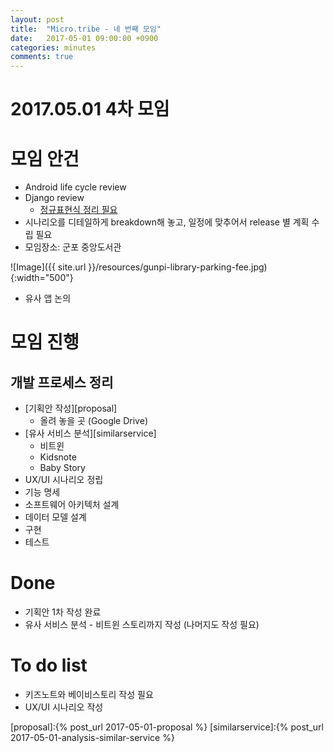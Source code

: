 ```yaml
---
layout: post
title:  "Micro.tribe - 네 번째 모임"
date:   2017-05-01 09:00:00 +0900
categories: minutes
comments: true
---
```

# 2017.05.01 4차 모임

# 모임 안건
* Android life cycle review
* Django review
  * [정규표현식 정리 필요](https://docs.djangoproject.com/en/1.11/topics/http/urls/)
* 시나리오를 디테일하게 breakdown해 놓고, 일정에 맞추어서 release 별 계획 수립 필요
* 모임장소: 군포 중앙도서관

![Image]({{ site.url }}/resources/gunpi-library-parking-fee.jpg){:width="500"}
* 유사 앱 논의

# 모임 진행
## 개발 프로세스 정리
* [기획안 작성][proposal]
  * 올려 놓을 곳 (Google Drive)
* [유사 서비스 분석][similarservice]
  * 비트윈
  * Kidsnote
  * Baby Story
* UX/UI 시나리오 정립
* 기능 명세
* 소프트웨어 아키텍처 설계
* 데이터 모델 설계
* 구현
* 테스트

# Done
* 기획안 1차 작성 완료
* 유사 서비스 분석 - 비트윈 스토리까지 작성 (나머지도 작성 필요)

# To do list
* 키즈노트와 베이비스토리 작성 필요
* UX/UI 시나리오 작성

[proposal]:{% post_url 2017-05-01-proposal %}
[similarservice]:{% post_url 2017-05-01-analysis-similar-service %}